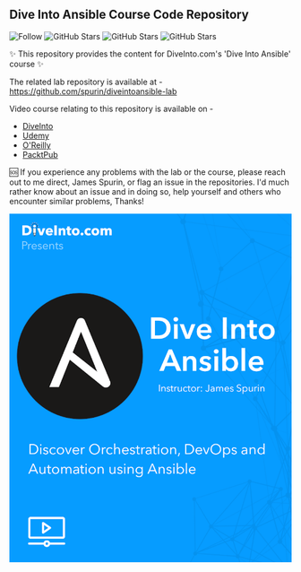 ## Dive Into Ansible Course Code Repository

![Follow](https://shields.io/twitter/follow/jamesspurin?label=Follow)
![GitHub Stars](https://shields.io/github/stars/spurin/diveintoansible?style=social)
![GitHub Stars](https://shields.io/github/forks/spurin/diveintoansible?style=social)
![GitHub Stars](https://shields.io/docker/pulls/spurin/diveintoansible)

✨ This repository provides the content for DiveInto.com's 'Dive Into Ansible' course ✨

The related lab repository is available at - https://github.com/spurin/diveintoansible-lab

Video course relating to this repository is available on -

* [DiveInto](https://diveinto.com)
* [Udemy](https://www.udemy.com/course/diveintoansible/?referralCode=28BBB7A1DCCD01BBA51F)
* [O'Reilly](https://learning.oreilly.com/videos/dive-into-ansible/9781801076937)
* [PacktPub](https://www.packtpub.com/product/dive-into-ansible-from-beginner-to-expert-in-ansible-video/9781801076937)

🆘 If you experience any problems with the lab or the course, please reach out to me direct, James Spurin, or flag an issue in the repositories.  I'd much rather know about an issue and in doing so, help yourself and others who encounter similar problems, Thanks!

![DiveIntoAnsible Cover](DiveIntoAnsible_Cover.png?raw=true "Dive Into Ansible")

